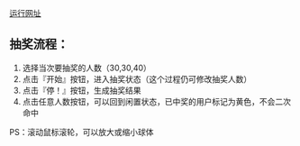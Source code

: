 
[运行网址](http://mayubinblog.cn/myblottery/)

## 抽奖流程：

1. 选择当次要抽奖的人数（30,30,40）
2. 点击『开始』按钮，进入抽奖状态（这个过程仍可修改抽奖人数）
3. 点击『停！』按钮，生成抽奖结果
4. 点击任意人数按钮，可以回到闲置状态，已中奖的用户标记为黄色，不会二次命中

PS：滚动鼠标滚轮，可以放大或缩小球体
